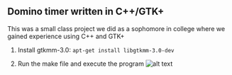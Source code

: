 ## Domino timer written in C++/GTK+

This was a small class project we did as a sophomore in college where we gained experience using C++ and GTK+

1. Install gtkmm-3.0:
	`apt-get install libgtkmm-3.0-dev`

2. Run the make file and execute the program
![alt text](https://github.com/vamaral1/timer/timer.jpg "Exam timer 3000")

